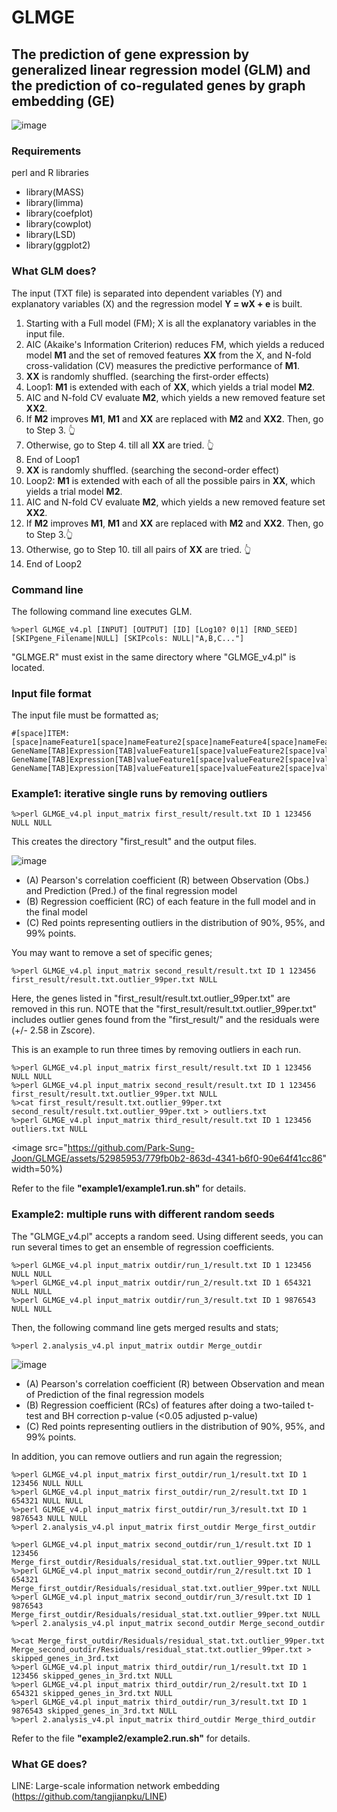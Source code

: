 # GLMGE
## The prediction of gene expression by generalized linear regression model (GLM) and the prediction of co-regulated genes by graph embedding (GE)
![image](https://github.com/Park-Sung-Joon/GLMGE/assets/52985953/afedbb99-cfcc-4564-b751-1b0d1b215bf0)

### Requirements
perl and R libraries
+ library(MASS)
+ library(limma)
+ library(coefplot)
+ library(cowplot)
+ library(LSD)
+ library(ggplot2)

### What GLM does?
The input (TXT file) is separated into dependent variables (Y) and explanatory variables (X) and the regression model **Y = wX + e** is built.
1. Starting with a Full model (FM); X is all the explanatory variables in the input file.
2. AIC (Akaike's Information Criterion) reduces FM, which yields a reduced model **M1** and the set of removed features **XX** from the X, and N-fold cross-validation (CV) measures the predictive performance of **M1**.
3. **XX** is randomly shuffled. (searching the first-order effects)
4. Loop1: **M1** is extended with each of **XX**, which yields a trial model **M2**.
5. AIC and N-fold CV evaluate **M2**, which yields a new removed feature set **XX2**.
6. If **M2** improves **M1**, **M1** and **XX** are replaced with **M2** and **XX2**. Then, go to Step 3. :point_up_2:
7. Otherwise, go to Step 4. till all **XX** are tried. :point_up_2:
8. End of Loop1
9. **XX** is randomly shuffled. (searching the second-order effect)
10. Loop2: **M1** is extended with each of all the possible pairs in **XX**, which yields a trial model **M2**.
11. AIC and N-fold CV evaluate **M2**, which yields a new removed feature set **XX2**.
12. If **M2** improves **M1**, **M1** and **XX** are replaced with **M2** and **XX2**. Then, go to Step 3.:point_up_2:
13. Otherwise, go to Step 10. till all pairs of **XX** are tried. :point_up_2:
14. End of Loop2

### Command line
The following command line executes GLM.
```
%>perl GLMGE_v4.pl [INPUT] [OUTPUT] [ID] [Log10? 0|1] [RND_SEED] [SKIPgene_Filename|NULL] [SKIPcols: NULL|"A,B,C..."]
```
"GLMGE.R" must exist in the same directory where "GLMGE_v4.pl" is located.

### Input file format
The input file must be formatted as;
```
#[space]ITEM:[space]nameFeature1[space]nameFeature2[space]nameFeature4[space]nameFeature5...
GeneName[TAB]Expression[TAB]valueFeature1[space]valueFeature2[space]valueFeature3[space]valueFeature4...
GeneName[TAB]Expression[TAB]valueFeature1[space]valueFeature2[space]valueFeature3[space]valueFeature4...
GeneName[TAB]Expression[TAB]valueFeature1[space]valueFeature2[space]valueFeature3[space]valueFeature4...
```

### Example1: iterative single runs by removing outliers
```
%>perl GLMGE_v4.pl input_matrix first_result/result.txt ID 1 123456 NULL NULL
```
This creates the directory "first_result" and the output files.

![image](https://github.com/Park-Sung-Joon/GLMGE/assets/52985953/61195c90-82a1-4c77-aa69-f47a8426bdba)
+ (A) Pearson's correlation coefficient (R) between Observation (Obs.) and Prediction (Pred.) of the final regression model
+ (B) Regression coefficient (RC) of each feature in the full model and in the final model
+ (C) Red points representing outliers in the distribution of 90%, 95%, and 99% points.

You may want to remove a set of specific genes;
```
%>perl GLMGE_v4.pl input_matrix second_result/result.txt ID 1 123456 first_result/result.txt.outlier_99per.txt NULL
```
Here, the genes listed in "first_result/result.txt.outlier_99per.txt" are removed in this run. NOTE that the "first_result/result.txt.outlier_99per.txt" includes outlier genes found from the "first_result/" and the residuals were (+/- 2.58 in Zscore).

This is an example to run three times by removing outliers in each run.
```
%>perl GLMGE_v4.pl input_matrix first_result/result.txt ID 1 123456 NULL NULL
%>perl GLMGE_v4.pl input_matrix second_result/result.txt ID 1 123456 first_result/result.txt.outlier_99per.txt NULL
%>cat first_result/result.txt.outlier_99per.txt second_result/result.txt.outlier_99per.txt > outliers.txt
%>perl GLMGE_v4.pl input_matrix third_result/result.txt ID 1 123456 outliers.txt NULL
```
<image src="https://github.com/Park-Sung-Joon/GLMGE/assets/52985953/779fb0b2-863d-4341-b6f0-90e64f41cc86" width=50%)

Refer to the file **"example1/example1.run.sh"** for details.

### Example2: multiple runs with different random seeds
The "GLMGE_v4.pl" accepts a random seed. Using different seeds, you can run several times to get an ensemble of regression coefficients.
```
%>perl GLMGE_v4.pl input_matrix outdir/run_1/result.txt ID 1 123456 NULL NULL
%>perl GLMGE_v4.pl input_matrix outdir/run_2/result.txt ID 1 654321 NULL NULL
%>perl GLMGE_v4.pl input_matrix outdir/run_3/result.txt ID 1 9876543 NULL NULL
```
Then, the following command line gets merged results and stats; 
```
%>perl 2.analysis_v4.pl input_matrix outdir Merge_outdir
```
![image](https://github.com/Park-Sung-Joon/GLMGE/assets/52985953/27596022-1e8b-4f5d-a7e4-df9a86de9b0c)
+ (A) Pearson's correlation coefficient (R) between Observation and mean of Prediction of the final regression models
+ (B) Regression coefficient (RCs) of features after doing a two-tailed t-test and BH correction p-value (<0.05 adjusted p-value)
+ (C) Red points representing outliers in the distribution of 90%, 95%, and 99% points.

In addition, you can remove outliers and run again the regression;
```
%>perl GLMGE_v4.pl input_matrix first_outdir/run_1/result.txt ID 1 123456 NULL NULL
%>perl GLMGE_v4.pl input_matrix first_outdir/run_2/result.txt ID 1 654321 NULL NULL
%>perl GLMGE_v4.pl input_matrix first_outdir/run_3/result.txt ID 1 9876543 NULL NULL
%>perl 2.analysis_v4.pl input_matrix first_outdir Merge_first_outdir

%>perl GLMGE_v4.pl input_matrix second_outdir/run_1/result.txt ID 1 123456 Merge_first_outdir/Residuals/residual_stat.txt.outlier_99per.txt NULL
%>perl GLMGE_v4.pl input_matrix second_outdir/run_2/result.txt ID 1 654321 Merge_first_outdir/Residuals/residual_stat.txt.outlier_99per.txt NULL
%>perl GLMGE_v4.pl input_matrix second_outdir/run_3/result.txt ID 1 9876543 Merge_first_outdir/Residuals/residual_stat.txt.outlier_99per.txt NULL
%>perl 2.analysis_v4.pl input_matrix second_outdir Merge_second_outdir

%>cat Merge_first_outdir/Residuals/residual_stat.txt.outlier_99per.txt Merge_second_outdir/Residuals/residual_stat.txt.outlier_99per.txt > skipped_genes_in_3rd.txt
%>perl GLMGE_v4.pl input_matrix third_outdir/run_1/result.txt ID 1 123456 skipped_genes_in_3rd.txt NULL
%>perl GLMGE_v4.pl input_matrix third_outdir/run_2/result.txt ID 1 654321 skipped_genes_in_3rd.txt NULL
%>perl GLMGE_v4.pl input_matrix third_outdir/run_3/result.txt ID 1 9876543 skipped_genes_in_3rd.txt NULL
%>perl 2.analysis_v4.pl input_matrix third_outdir Merge_third_outdir
```

Refer to the file **"example2/example2.run.sh"** for details.

### What GE does?

LINE: Large-scale information network embedding (https://github.com/tangjianpku/LINE)
